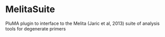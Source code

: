 # MelitaSuite
PluMA plugin to interface to the Melita (Jaric et al, 2013) suite of analysis tools for degenerate primers
